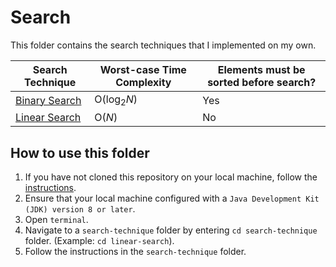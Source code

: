 # Search
This folder contains the search techniques that I implemented on my own.

Search Technique | Worst-case Time Complexity   | Elements must be sorted before search?
-----------------|------------------------------|--------------------------------
[Binary Search](https://github.com/shumarb/notes-and-code/tree/main/search/binary-search)    | O(log<sub>2</sub>_N_)          | Yes
[Linear Search](https://github.com/shumarb/notes-and-code/tree/main/search/linear-search)    | O(_N_)                         | No

## How to use this folder
1. If you have not cloned this repository on your local machine, follow the [instructions](https://github.com/shumarb/notes-and-code#how-to-use-this-repository).
2. Ensure that your local machine configured with a `Java Development Kit (JDK) version 8 or later`.
3. Open `terminal`.
4. Navigate to a `search-technique` folder by entering `cd search-technique` folder. (Example: `cd linear-search`).
5. Follow the instructions in the `search-technique` folder.
